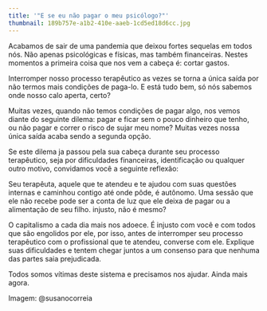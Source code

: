```yaml
---
title: '"E se eu não pagar o meu psicólogo?"'
thumbnail: 189b757e-a1b2-410e-aaeb-1cd5ed18d6cc.jpg
---
```

Acabamos de sair de uma pandemia que deixou fortes sequelas em todos nós. Não apenas psicológicas e físicas, mas também financeiras. Nestes momentos a primeira coisa que nos vem a cabeça é: cortar gastos. 

Interromper nosso processo terapêutico as vezes se torna a única saída por não termos mais condições de paga-lo. E está tudo bem, só nós sabemos onde nosso calo aperta, certo? 

Muitas vezes, quando não temos condições de pagar algo, nos vemos diante do seguinte dilema: pagar e ficar sem o pouco dinheiro que tenho, ou não pagar e correr o risco de sujar meu nome? Muitas vezes nossa única saída acaba sendo a segunda opção.  

Se este dilema ja passou pela sua cabeça durante seu processo terapêutico, seja por dificuldades financeiras, identificação ou qualquer outro motivo, convidamos você a seguinte reflexão: 

Seu terapêuta, aquele que te atendeu e te ajudou com suas questões internas e caminhou contigo até onde pôde, é autônomo. Uma sessão que ele não recebe pode ser a conta de luz que ele deixa de pagar ou a alimentação de seu filho. injusto, não é mesmo? 

O capitalismo a cada dia mais nos adoece. É injusto com você e com todos que são engolidos por ele, por isso, antes de interromper seu processo terapêutico com o profissional que te atendeu, converse com ele. Explique suas dificuldades e tentem chegar juntos a um consenso para que nenhuma das partes saia prejudicada. 

Todos somos vítimas deste sistema e precisamos nos ajudar. Ainda mais agora.



I﻿magem: @susanocorreia